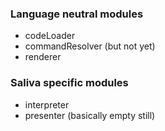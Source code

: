 ### Language neutral modules
* codeLoader
* commandResolver (but not yet)
* renderer

### Saliva specific modules
* interpreter
* presenter (basically empty still)
